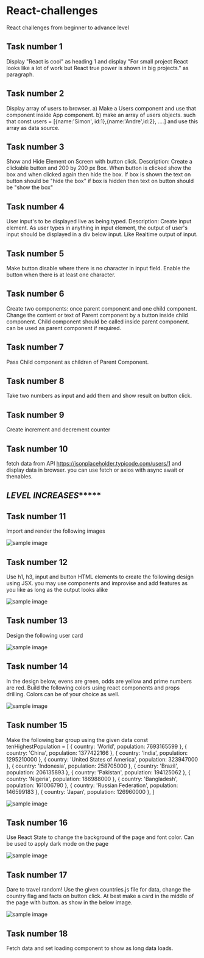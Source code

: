 # React-challenges
React challenges from beginner to advance level

## Task number 1
Display "React is cool" as heading 1 and display "For small project React looks like a lot of work but React true power is shown in big projects." as paragraph.  

## Task number 2
Display array of users to browser. a) Make a Users component and use that component inside App component. b) make an array of users objects. such that const users = [{name:'Simon', id:1},{name:'Andre',id:2}, ....] and use this array as data source. 

## Task number 3
Show and Hide Element on Screen with button click. Description: Create a clickable button and 200 by 200 px Box. When button is clicked show the box and when clicked again then hide the box. If box is shown the text on button should be "hide the box" if box is hidden then text on button should be "show the box"

## Task number 4
User input's to be displayed live as being typed. Description: Create input element. As user types in anything in input element, the output of user's input should be displayed in a div below input. Like Realtime output of input.

## Task number 5
Make button disable where there is no character in input field. Enable the button when there is at least one character.

## Task number 6
Create two components: once parent component and one child component. Change the content or text of Parent component by a button inside child component. Child component should be called inside parent component. <App /> can be used as parent component if required.

## Task number 7
Pass Child component as children of Parent Component. 

## Task number 8
Take two numbers as input and add them and show result on button click.

## Task number 9
Create increment and decrement counter

## Task number 10
fetch data from API https://jsonplaceholder.typicode.com/users/1 and display data in browser. you can use fetch or axios with async await or thenables.


## ***************************LEVEL INCREASES********************************

## Task number 11
Import and render the following images 

![sample image](./task-11/src/images/frontend_technologies.png)

## Task number 12
Use h1, h3, input and button HTML elements to create the following design using JSX. you may use components and improvise and add features as you like as long as the output looks alike

![sample image](./task-12/news_letter_design.png)

## Task number 13
Design the following user card

![sample image](./task-13/user_card_design_jsx.png)

## Task number 14
In the design below, evens are green, odds are yellow and prime numbers are red. Build the following colors using react components and props drilling. Colors can be of your choice as well.

![sample image](./task-14/day_6_number_generater_exercise.png)

## Task number 15
Make the following bar group using the given data 
const tenHighestPopulation = [
  { country: 'World', population: 7693165599 },
  { country: 'China', population: 1377422166 },
  { country: 'India', population: 1295210000 },
  { country: 'United States of America', population: 323947000 },
  { country: 'Indonesia', population: 258705000 },
  { country: 'Brazil', population: 206135893 },
  { country: 'Pakistan', population: 194125062 },
  { country: 'Nigeria', population: 186988000 },
  { country: 'Bangladesh', population: 161006790 },
  { country: 'Russian Federation', population: 146599183 },
  { country: 'Japan', population: 126960000 },
]

![sample image](./task-15//day_6_ten_highest_populations_exercise.png)

## Task number 16
Use React State to change the background of the page and font color. Can be used to apply dark mode on the page

![sample image](./task-16/08_day_changing_background_exercise.gif)

## Task number 17
Dare to travel random! Use the given countries.js file for data, change the country flag and facts on button click. At best make a card in the middle of the page with button. as show in the below image.

![sample image](./task-17/08_day_select_country_exercise.gif)

## Task number 18
Fetch data and set loading component to show as long data loads.